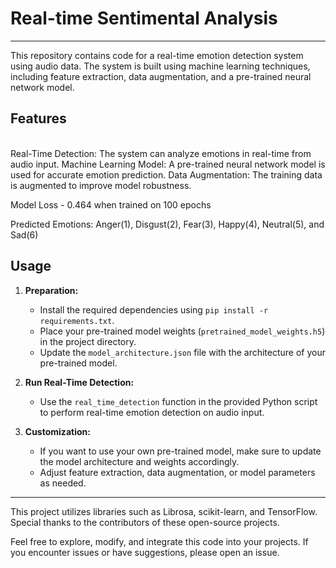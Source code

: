 # Real-time Sentimental Analysis
<hr>
This repository contains code for a real-time emotion detection system using audio data. The system is built using machine learning techniques, including feature extraction, data augmentation, and a pre-trained neural network model.

## Features
<br>
Real-Time Detection: The system can analyze emotions in real-time from audio input.
Machine Learning Model: A pre-trained neural network model is used for accurate emotion prediction.
Data Augmentation: The training data is augmented to improve model robustness.

Model Loss - 0.464 when trained on 100 epochs

Predicted Emotions:
Anger(1), Disgust(2), Fear(3), Happy(4), Neutral(5), and Sad(6)
## Usage

1. **Preparation:**
   - Install the required dependencies using `pip install -r requirements.txt`.
   - Place your pre-trained model weights (`pretrained_model_weights.h5`) in the project directory.
   - Update the `model_architecture.json` file with the architecture of your pre-trained model.

2. **Run Real-Time Detection:**
   - Use the `real_time_detection` function in the provided Python script to perform real-time emotion detection on audio input.

3. **Customization:**
   - If you want to use your own pre-trained model, make sure to update the model architecture and weights accordingly.
   - Adjust feature extraction, data augmentation, or model parameters as needed.
<hr>
This project utilizes libraries such as Librosa, scikit-learn, and TensorFlow. Special thanks to the contributors of these open-source projects.

Feel free to explore, modify, and integrate this code into your projects. If you encounter issues or have suggestions, please open an issue.


